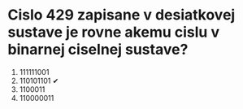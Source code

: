 # Cislo 429 zapisane v desiatkovej sustave je rovne akemu cislu v binarnej ciselnej sustave?

1. 111111001
2. 110101101 ✔
3. 1100011
4. 110000011 
